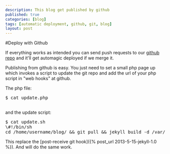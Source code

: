 ```yaml
---
description: This blog get published by github
published: true
categories: [blog]
tags: [automatic deployment, github, git, blog]
layout: post
---
```

#Deploy with Github

If everything works as intended you can send push requests to our [github repo](https://github.com/l33tsource/blog) and it'll get automagic deployed if we merge it.
 
Publishing from github is easy. You just need to set a small php page up which invokes a script to update the git repo and add the url of your php script in "web hooks" at github.
 
The php file:
<pre>
$ cat update.php
<?php
	shell_exec('./update.sh');
?> 
</pre>
 
and the update script:
<pre>
$ cat update.sh 
\#!/bin/sh
cd /home/username/blog/ && git pull && jekyll build -d /var/www/virtual/username/html
</pre>
 
This replace the [post-receive git hook]({% post_url 2013-5-15-jekyll-1.0 %}). And will do the same work.
